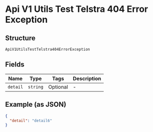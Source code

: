 
# Api V1 Utils Test Telstra 404 Error Exception

## Structure

`ApiV1UtilsTestTelstra404ErrorException`

## Fields

| Name | Type | Tags | Description |
|  --- | --- | --- | --- |
| `detail` | `string` | Optional | - |

## Example (as JSON)

```json
{
  "detail": "detail6"
}
```

